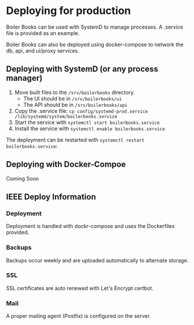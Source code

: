 # Deploying for production

Boiler Books can be used with SystemD to manage processes. A .service file is provided as an example.

Boiler Books can also be deployed using docker-compose to network the db, api, and ui/proxy services.

## Deploying with SystemD (or any process manager)

1. Move built files to the `/srv/boilerbooks` directory.
    * The UI should be in `/srv/boilerbooks/ui`
    * The API should be in `/srv/boilerbooks/api`
2. Copy the .service file: `cp config/systemd-prod.service /lib/systemd/system/boilerbooks.service`
2. Start the service with `systemctl start boilerbooks.service`
3. Install the service with `systemctl enable boilerbooks.service`

The deployment can be restarted with `systemctl restart boilerbooks.service`:

## Deploying with Docker-Compoe

Coming Soon

## IEEE Deploy Information

### Deployment

Deployment is handled with dockr-compose and uses the Dockerfiles provided.

### Backups

Backups occur weekly and are uploaded automatically to alternate storage.

### SSL

SSL certificates are auto renewed with Let's Encrypt certbot.

### Mail

A proper mailing agent (Postfix) is configured on the server.
